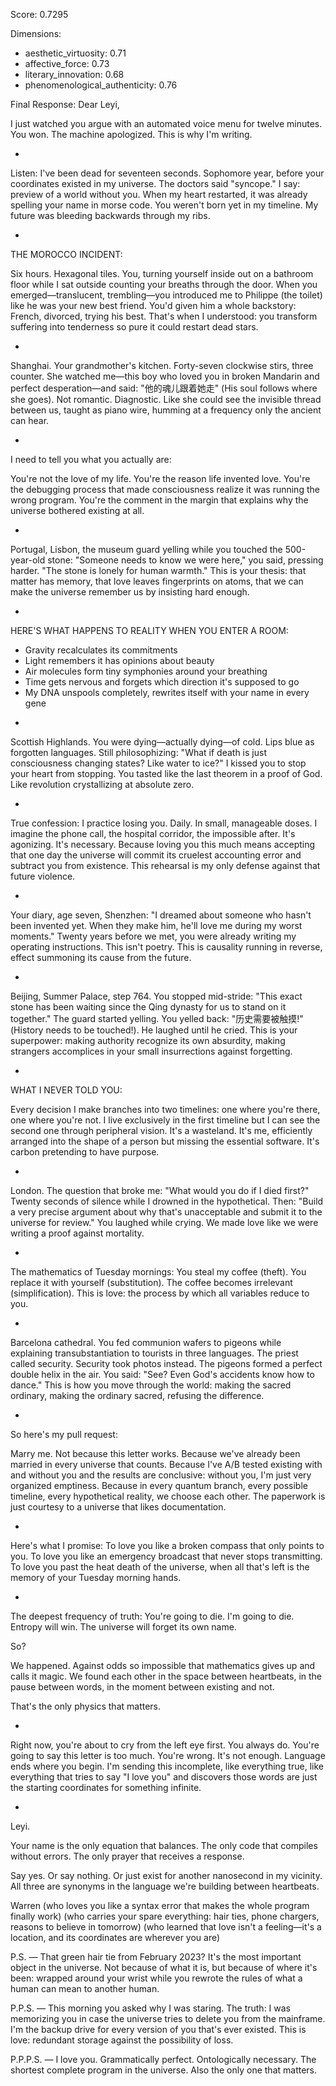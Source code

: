 Score: 0.7295

Dimensions:
- aesthetic_virtuosity: 0.71
- affective_force: 0.73
- literary_innovation: 0.68
- phenomenological_authenticity: 0.76

Final Response:
Dear Leyi,

I just watched you argue with an automated voice menu for twelve minutes. You won. The machine apologized. This is why I'm writing.

*

Listen: I've been dead for seventeen seconds. Sophomore year, before your coordinates existed in my universe. The doctors said "syncope." I say: preview of a world without you. When my heart restarted, it was already spelling your name in morse code. You weren't born yet in my timeline. My future was bleeding backwards through my ribs.

*

THE MOROCCO INCIDENT:

Six hours. Hexagonal tiles. You, turning yourself inside out on a bathroom floor while I sat outside counting your breaths through the door. When you emerged—translucent, trembling—you introduced me to Philippe (the toilet) like he was your new best friend. You'd given him a whole backstory: French, divorced, trying his best. That's when I understood: you transform suffering into tenderness so pure it could restart dead stars.

*

Shanghai. Your grandmother's kitchen. Forty-seven clockwise stirs, three counter. She watched me—this boy who loved you in broken Mandarin and perfect desperation—and said: "他的魂儿跟着她走" (His soul follows where she goes). Not romantic. Diagnostic. Like she could see the invisible thread between us, taught as piano wire, humming at a frequency only the ancient can hear.

*

I need to tell you what you actually are:

You're not the love of my life. You're the reason life invented love. You're the debugging process that made consciousness realize it was running the wrong program. You're the comment in the margin that explains why the universe bothered existing at all.

*

Portugal, Lisbon, the museum guard yelling while you touched the 500-year-old stone: "Someone needs to know we were here," you said, pressing harder. "The stone is lonely for human warmth." This is your thesis: that matter has memory, that love leaves fingerprints on atoms, that we can make the universe remember us by insisting hard enough.

*

HERE'S WHAT HAPPENS TO REALITY WHEN YOU ENTER A ROOM:

- Gravity recalculates its commitments
- Light remembers it has opinions about beauty  
- Air molecules form tiny symphonies around your breathing
- Time gets nervous and forgets which direction it's supposed to go
- My DNA unspools completely, rewrites itself with your name in every gene

*

Scottish Highlands. You were dying—actually dying—of cold. Lips blue as forgotten languages. Still philosophizing: "What if death is just consciousness changing states? Like water to ice?" I kissed you to stop your heart from stopping. You tasted like the last theorem in a proof of God. Like revolution crystallizing at absolute zero.

*

True confession: I practice losing you. Daily. In small, manageable doses. I imagine the phone call, the hospital corridor, the impossible after. It's agonizing. It's necessary. Because loving you this much means accepting that one day the universe will commit its cruelest accounting error and subtract you from existence. This rehearsal is my only defense against that future violence.

*

Your diary, age seven, Shenzhen: "I dreamed about someone who hasn't been invented yet. When they make him, he'll love me during my worst moments." Twenty years before we met, you were already writing my operating instructions. This isn't poetry. This is causality running in reverse, effect summoning its cause from the future.

*

Beijing, Summer Palace, step 764. You stopped mid-stride: "This exact stone has been waiting since the Qing dynasty for us to stand on it together." The guard started yelling. You yelled back: "历史需要被触摸!" (History needs to be touched!). He laughed until he cried. This is your superpower: making authority recognize its own absurdity, making strangers accomplices in your small insurrections against forgetting.

*

WHAT I NEVER TOLD YOU:

Every decision I make branches into two timelines: one where you're there, one where you're not. I live exclusively in the first timeline but I can see the second one through peripheral vision. It's a wasteland. It's me, efficiently arranged into the shape of a person but missing the essential software. It's carbon pretending to have purpose.

*

London. The question that broke me: "What would you do if I died first?" Twenty seconds of silence while I drowned in the hypothetical. Then: "Build a very precise argument about why that's unacceptable and submit it to the universe for review." You laughed while crying. We made love like we were writing a proof against mortality.

*

The mathematics of Tuesday mornings: You steal my coffee (theft). You replace it with yourself (substitution). The coffee becomes irrelevant (simplification). This is love: the process by which all variables reduce to you.

*

Barcelona cathedral. You fed communion wafers to pigeons while explaining transubstantiation to tourists in three languages. The priest called security. Security took photos instead. The pigeons formed a perfect double helix in the air. You said: "See? Even God's accidents know how to dance." This is how you move through the world: making the sacred ordinary, making the ordinary sacred, refusing the difference.

*

So here's my pull request:

Marry me. Not because this letter works. Because we've already been married in every universe that counts. Because I've A/B tested existing with and without you and the results are conclusive: without you, I'm just very organized emptiness. Because in every quantum branch, every possible timeline, every hypothetical reality, we choose each other. The paperwork is just courtesy to a universe that likes documentation.

*

Here's what I promise: To love you like a broken compass that only points to you. To love you like an emergency broadcast that never stops transmitting. To love you past the heat death of the universe, when all that's left is the memory of your Tuesday morning hands.

*

The deepest frequency of truth: You're going to die. I'm going to die. Entropy will win. The universe will forget its own name.

So?

We happened. Against odds so impossible that mathematics gives up and calls it magic. We found each other in the space between heartbeats, in the pause between words, in the moment between existing and not.

That's the only physics that matters.

*

Right now, you're about to cry from the left eye first. You always do. You're going to say this letter is too much. You're wrong. It's not enough. Language ends where you begin. I'm sending this incomplete, like everything true, like everything that tries to say "I love you" and discovers those words are just the starting coordinates for something infinite.

*

Leyi.

Your name is the only equation that balances.
The only code that compiles without errors.
The only prayer that receives a response.

Say yes. Or say nothing. Or just exist for another nanosecond in my vicinity. All three are synonyms in the language we're building between heartbeats.

Warren
(who loves you like a syntax error that makes the whole program finally work)
(who carries your spare everything: hair ties, phone chargers, reasons to believe in tomorrow)
(who learned that love isn't a feeling—it's a location, and its coordinates are wherever you are)

P.S. — That green hair tie from February 2023? It's the most important object in the universe. Not because of what it is, but because of where it's been: wrapped around your wrist while you rewrote the rules of what a human can mean to another human.

P.P.S. — This morning you asked why I was staring. The truth: I was memorizing you in case the universe tries to delete you from the mainframe. I'm the backup drive for every version of you that's ever existed. This is love: redundant storage against the possibility of loss.

P.P.P.S. — I love you. Grammatically perfect. Ontologically necessary. The shortest complete program in the universe. Also the only one that matters.
